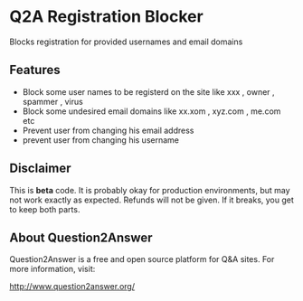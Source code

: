 # Q2A Registration Blocker

Blocks registration for provided usernames and email domains

## Features

* Block some user names to be registerd on the site like xxx , owner , spammer , virus 
* Block some undesired email domains like xx.xom , xyz.com , me.com etc 
* Prevent user from changing his email address 
* prevent user from changing his username 

## Disclaimer

This is **beta** code.  It is probably okay for production environments, but may not work exactly as expected.  Refunds will not be given.  If it breaks, you get to keep both parts.

## About Question2Answer

Question2Answer is a free and open source platform for Q&A sites. For more information, visit:

http://www.question2answer.org/

